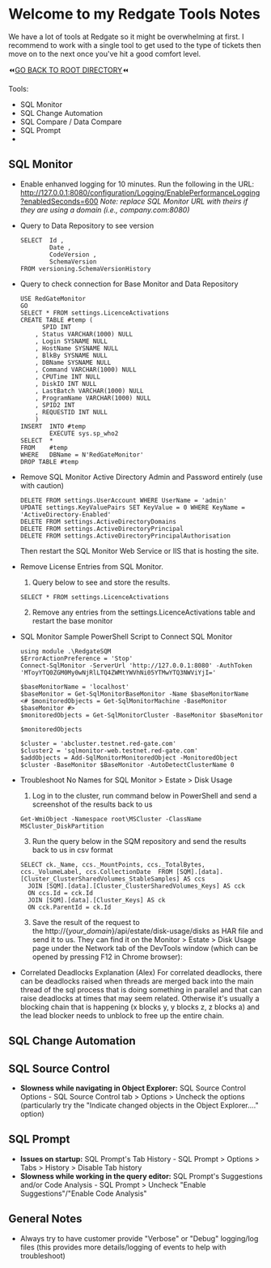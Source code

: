 # Welcome to my Redgate Tools Notes

We have a lot of tools at Redgate so it might be overwhelming at first. I recommend to work with a single tool to get used to the type of tickets then move on to the next once you've hit a good comfort level.

:rewind:[GO BACK TO ROOT DIRECTORY](https://github.com/daviddang-redgate/my-notes/):rewind:

Tools:
- SQL Monitor
- SQL Change Automation
- SQL Compare / Data Compare
- SQL Prompt
- 

## SQL Monitor
- Enable enhanved logging for 10 minutes. Run the following in the URL:
  http://127.0.0.1:8080/configuration/Logging/EnablePerformanceLogging?enabledSeconds=600
  *Note: replace SQL Monitor URL with theirs if they are using a domain (i.e., company.com:8080)*

- Query to Data Repository to see version
  ```
  SELECT  Id ,
          Date ,
          CodeVersion ,
          SchemaVersion
  FROM versioning.SchemaVersionHistory
  ```

- Query to check connection for Base Monitor and Data Repository
  ```
  USE RedGateMonitor
  GO
  SELECT * FROM settings.LicenceActivations
  CREATE TABLE #temp (
        SPID INT
      , Status VARCHAR(1000) NULL
      , Login SYSNAME NULL
      , HostName SYSNAME NULL
      , BlkBy SYSNAME NULL
      , DBName SYSNAME NULL
      , Command VARCHAR(1000) NULL
      , CPUTime INT NULL
      , DiskIO INT NULL
      , LastBatch VARCHAR(1000) NULL
      , ProgramName VARCHAR(1000) NULL
      , SPID2 INT
      , REQUESTID INT NULL
      )
  INSERT  INTO #temp
          EXECUTE sys.sp_who2
  SELECT  *
  FROM    #temp
  WHERE   DBName = N'RedGateMonitor'
  DROP TABLE #temp
  ```

- Remove SQL Monitor Active Directory Admin and Password entirely (use with caution)
  ```
  DELETE FROM settings.UserAccount WHERE UserName = 'admin'
  UPDATE settings.KeyValuePairs SET KeyValue = 0 WHERE KeyName = 'ActiveDirectory-Enabled'
  DELETE FROM settings.ActiveDirectoryDomains
  DELETE FROM settings.ActiveDirectoryPrincipal
  DELETE FROM settings.ActiveDirectoryPrincipalAuthorisation
  ```
  Then restart the SQL Monitor Web Service or IIS that is hosting the site.

- Remove License Entries from SQL Monitor.
  1. Query below to see and store the results.
  ```
  SELECT * FROM settings.LicenceActivations
  ```
  2. Remove any entries from the settings.LicenceActivations table and restart the base monitor

- SQL Monitor Sample PowerShell Script to Connect SQL Monitor
  ```
  using module .\RedgateSQM
  $ErrorActionPreference = 'Stop'
  Connect-SqlMonitor -ServerUrl 'http://127.0.0.1:8080' -AuthToken 'MToyYTQ0ZGM0My0wNjRlLTQ4ZWMtYWVhNi05YTMwYTQ3NWViYjI='

  $baseMonitorName = 'localhost'
  $baseMonitor = Get-SqlMonitorBaseMonitor -Name $baseMonitorName
  <# $monitoredObjects = Get-SqlMonitorMachine -BaseMonitor $baseMonitor #>
  $monitoredObjects = Get-SqlMonitorCluster -BaseMonitor $baseMonitor

  $monitoredObjects

  $cluster = 'abcluster.testnet.red-gate.com'
  $cluster2 = 'sqlmonitor-web.testnet.red-gate.com'
  $addObjects = Add-SqlMonitorMonitoredObject -MonitoredObject $cluster -BaseMonitor $BaseMonitor -AutoDetectClusterName 0
  ```

- Troubleshoot No Names for SQL Monitor > Estate > Disk Usage
  1. Log in to the cluster, run command below in PowerShell and send a screenshot of the results back to us
  ```
  Get-WmiObject -Namespace root\MSCluster -ClassName MSCluster_DiskPartition
  ```
  3. Run the query below in the SQM repository and send the results back to us in csv format
  ```
  SELECT ck._Name, ccs._MountPoints, ccs._TotalBytes, ccs._VolumeLabel, ccs.CollectionDate  FROM [SQM].[data].[Cluster_ClusterSharedVolumes_StableSamples] AS ccs
    JOIN [SQM].[data].[Cluster_ClusterSharedVolumes_Keys] AS cck
    ON ccs.Id = cck.Id
    JOIN [SQM].[data].[Cluster_Keys] AS ck
    ON cck.ParentId = ck.Id
  ```
  3. Save the result of the request to the http://{*your_domain*}/api/estate/disk-usage/disks as HAR file and send it to us. They can find it on the Monitor > Estate > Disk Usage page under the Network tab of the DevTools window (which can be opened by pressing F12 in Chrome browser):

- Correlated Deadlocks Explanation (Alex)
  For correlated deadlocks, there can be deadlocks raised when threads are merged back into the main thread of the sql process that is doing something in parallel and that can raise deadlocks at times that may seem related. Otherwise it's usually a blocking chain that is happening (x blocks y, y blocks z, z blocks a) and the lead blocker needs to unblock to free up the entire chain.


## SQL Change Automation

## SQL Source Control
- **Slowness while navigating in Object Explorer:** SQL Source Control Options - SQL Source Control tab > Options > Uncheck the options (particularly try the "Indicate changed objects in the Object Explorer...." option)

## SQL Prompt
- **Issues on startup:** SQL Prompt's Tab History - SQL Prompt > Options > Tabs > History > Disable Tab history
- **Slowness while working in the query editor:** SQL Prompt's Suggestions and/or Code Analysis - SQL Prompt > Uncheck "Enable Suggestions"/"Enable Code Analysis"

## General Notes
- Always try to have customer provide "Verbose" or "Debug" logging/log files (this provides more details/logging of events to help with troubleshoot)

